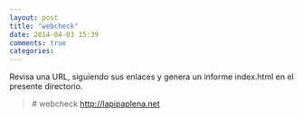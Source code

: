 ```yaml
---
layout: post
title: "webcheck"
date: 2014-04-03 15:39
comments: true
categories: 
---
```

Revisa una URL, siguiendo sus enlaces y genera un informe index.html en el presente directorio.

>\# webcheck http://lapipaplena.net

